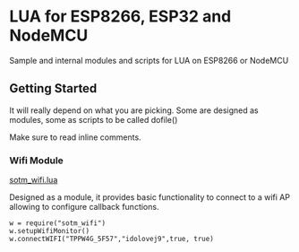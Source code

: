 # LUA for ESP8266, ESP32 and NodeMCU
Sample and internal modules and scripts for LUA on ESP8266 or NodeMCU

## Getting Started
It will really depend on what you are picking.
Some are designed as modules, some as scripts to be called dofile()

Make sure to read inline comments.

### Wifi Module
[sotm_wifi.lua](https://github.com/ServerOnTheMove/lua/blob/master/esp8266/src/sotm_wifi.lua)

Designed as a module, it provides basic functionality to connect to a wifi AP allowing to configure callback functions.

````
w = require("sotm_wifi")
w.setupWifiMonitor()
w.connectWIFI("TPPW4G_5F57","idolovej9",true, true)
````
 